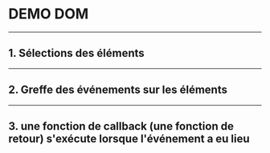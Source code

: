# DEMO DOM

---

## 1. Sélections des éléments

---

## 2. Greffe des événements sur les éléments

---

## 3. une fonction de callback (une fonction de retour) s'exécute lorsque l'événement a eu lieu